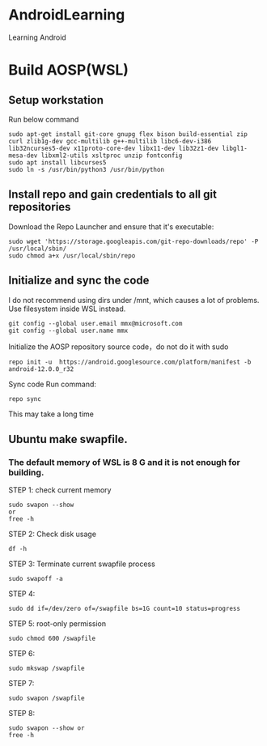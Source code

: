 # AndroidLearning
Learning Android

# Build AOSP(WSL)
## Setup workstation
Run below command
```
sudo apt-get install git-core gnupg flex bison build-essential zip curl zlib1g-dev gcc-multilib g++-multilib libc6-dev-i386 lib32ncurses5-dev x11proto-core-dev libx11-dev lib32z1-dev libgl1-mesa-dev libxml2-utils xsltproc unzip fontconfig
sudo apt install libcurses5
sudo ln -s /usr/bin/python3 /usr/bin/python
```
## Install repo and gain credentials to all git repositories
Download the Repo Launcher and ensure that it's executable:
```
sudo wget 'https://storage.googleapis.com/git-repo-downloads/repo' -P /usr/local/sbin/
sudo chmod a+x /usr/local/sbin/repo
```
## Initialize and sync the code

I do not recommend using dirs under /mnt, which causes a lot of problems. Use filesystem inside WSL instead.
```
git config --global user.email mmx@microsoft.com
git config --global user.name mmx
```
Initialize the AOSP repository source code，do not do it with sudo
```
repo init -u  https://android.googlesource.com/platform/manifest -b android-12.0.0_r32
```
Sync code
Run command: 
```
repo sync
```
This may take a long time

## Ubuntu make swapfile. 
### The default memory of WSL is 8 G and it is not enough for building.
STEP 1: check current memory
```
sudo swapon --show 
or
free -h
```
STEP 2: Check disk usage
```
df -h 
```
STEP 3: Terminate current swapfile process
```
sudo swapoff -a
```
STEP 4:
```
sudo dd if=/dev/zero of=/swapfile bs=1G count=10 status=progress
```
STEP 5: root-only permission
```
sudo chmod 600 /swapfile
```
STEP 6:
```
sudo mkswap /swapfile
```
STEP 7:
```
sudo swapon /swapfile
```
STEP 8:
```
sudo swapon --show or 
free -h 
```
